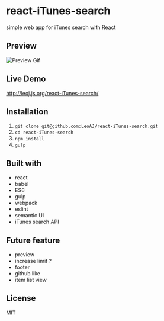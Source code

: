 # react-iTunes-search

simple web app for iTunes search with React

## Preview

![Preview Gif](https://raw.githubusercontent.com/LeoAJ/react-iTunes-search/gif/react-iTunes-search.gif)

## Live Demo

http://leoj.js.org/react-iTunes-search/

## Installation

1. `git clone git@github.com:LeoAJ/react-iTunes-search.git`
2. `cd react-iTunes-search`
3. `npm install`
4. `gulp`

## Built with

* react
* babel
* ES6
* gulp
* webpack
* eslint
* semantic UI
* iTunes search API

## Future feature

* preview
* increase limit ?
* footer
* github like
* item list view

## License

MIT
